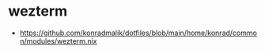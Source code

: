 # wezterm

* https://github.com/konradmalik/dotfiles/blob/main/home/konrad/common/modules/wezterm.nix
